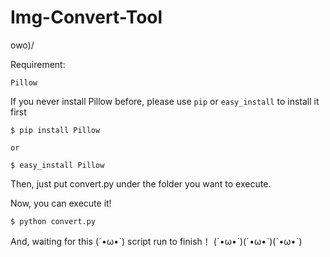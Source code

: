 # Img-Convert-Tool
owo)/

Requirement:
```
Pillow
```



If you never install Pillow before, please use `pip` or `easy_install` to install it first
```
$ pip install Pillow

or

$ easy_install Pillow
```

Then, just put convert.py under the folder you want to execute.

Now, you can execute it!

```
$ python convert.py
```

And, waiting for this (ˊ•ω•ˋ) script run to finish！
(ˊ•ω•ˋ)(ˊ•ω•ˋ)(ˊ•ω•ˋ)
